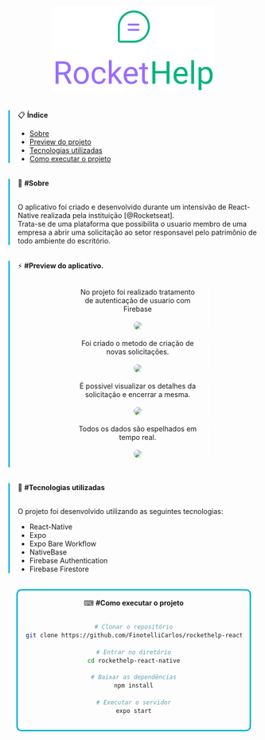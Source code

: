 <br>

<div align="center">
  <img src="src/assets/logo_primary.svg" />
</div>

<div align="left" style="border-left: 3px solid #00b4d8; padding-left: 1rem; margin-block: 2rem;">
  📋 <strong>Índice</strong>
<br>

- [Sobre](#sobre)
- [Preview do projeto](#preview-w)
- [Tecnologias utilizadas](#technologies)
- [Como executar o projeto](#run)

</div>

<div align="left" id="sobre" style="border-left: 3px solid #00b4d8; padding-left: 1rem; margin-block: 2rem;">
  📖 <strong>#Sobre</strong>
  <br>
  <br>

O aplicativo foi criado e desenvolvido durante um intensivão de React-Native realizada pela instituição [@Rocketseat].<br>
Trata-se de uma plataforma que possibilita o usuario membro de uma empresa a abrir uma solicitação ao setor responsavel pelo patrimônio de todo ambiente do escritório.

</div>

<div align="left" id="sobre" style="border-left: 3px solid #00b4d8; padding-left: 1rem; margin-block: 2rem;">

⚡ <strong>#Preview do aplicativo.</strong>

<div align="center" style="display: flex; flex-wrap: wrap; align-itens: center; justify-content: center; gap: 1rem; padding: 1rem;">

  <div style="max-width: 250px; width: 100%; border-right: 3px solid #fff; padding-inline: 1rem; border-radius: 10px;">
    <span>
      No projeto foi realizado tratamento de autenticação de usuario com Firebase
    </span> 
    <br>
    <br>
    <img style="border-radius: 15px;" width="240px" src="preview/signin.gif" />
  </div>

  <div style="max-width: 250px; border-right: 3px solid #fff; padding-inline: 1rem; border-radius: 10px;">
    <span>
      Foi criado o metodo de criação de novas solicitações.
    </span>
    <br>
    <br>
      <img style="border-radius: 15px;" width="240px" src="preview/register.gif" />
  </div>

  <div style="max-width: 250px; border-right: 3px solid #fff; padding-inline: 1rem; border-radius: 10px;">
    <span>
      É possivel visualizar os detalhes da solicitação e encerrar a mesma.
    </span> 
    <br>
    <br>
    <img style="border-radius: 15px;" width="240px" src="preview/details.gif" />
  </div>

  <div style="max-width: 250px; border-right: 3px solid #fff; padding-inline: 1rem; border-radius: 10px;">
    <span>
    Todos os dados são espelhados em tempo real.
    </span> 
    <br>
    <br>
    <img style="border-radius: 15px;" width="240px" src="preview/realtime.gif" />
  </div>

</div>
</div>

<div align="left" id="technologies" style="border-left: 3px solid #00b4d8; padding-left: 1rem; margin-block: 2rem;">
  🚀 <strong>#Tecnologias utilizadas</strong>
<br>
<br>

O projeto foi desenvolvido utilizando as seguintes tecnologias:

- React-Native
- Expo
- Expo Bare Workflow
- NativeBase
- Firebase Authentication
- Firebase Firestore
</div>

<div align="center" id='run' style="border: 3px solid #00b4d8; border-radius: 10px; padding: 1rem; margin: 1rem;">
  ⌨ <strong>#Como executar o projeto</strong>
<br>
<br>

```bash
# Clonar o repositório
git clone https://github.com/FinotelliCarlos/rockethelp-react-native

# Entrar no diretório
cd rockethelp-react-native

# Baixar as dependências
npm install

# Executar o servidor
expo start

```

</div>
